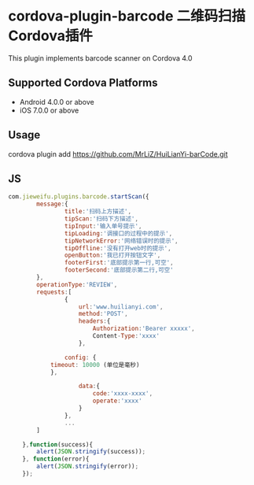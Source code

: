 # cordova-plugin-barcode 二维码扫描Cordova插件

This plugin implements barcode scanner on Cordova 4.0

## Supported Cordova Platforms

* Android 4.0.0 or above
* iOS 7.0.0 or above

## Usage
cordova plugin add https://github.com/MrLiZ/HuiLianYi-barCode.git

## JS 
``` js
com.jieweifu.plugins.barcode.startScan({
        message:{
                title:'扫码上方描述',
                tipScan:'扫码下方描述',
                tipInput:'输入单号提示',
                tipLoading:'调接口的过程中的提示',
                tipNetworkError:'网络错误时的提示',
                tipOffline:'没有打开web时的提示',
                openButton:'我已打开按钮文字',
                footerFirst:'底部提示第一行,可空',
                footerSecond:'底部提示第二行,可空'
        },
        operationType:'REVIEW',
        requests:[
                {
                    url:'www.huilianyi.com',
                    method:'POST',
                    headers:{
                        Authorization:'Bearer xxxxx',
                        Content-Type:'xxxx'
                    },

	            config: {
			timeout: 10000 (单位是毫秒)
		    },

                    data:{
                        code:'xxxx-xxxx',
                        operate:'xxxx'
                    }
                },
                ...
        ]

    },function(success){
        alert(JSON.stringify(success));
    }, function(error){
        alert(JSON.stringify(error));   
    });
```





